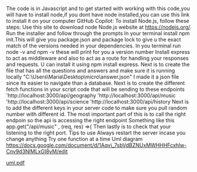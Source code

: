 The code is in Javascript and to get started with working with this code,you will have to install node,if you dont have node installed,you can use this link 
to install it on your computer GitHub Copilot: To install Node.js, follow these steps:
Use this site to download node Node.js website at https://nodejs.org/.
Run the installer and follow through the prompts
In your terminal install npm init.This will give you package.json and package lock to give u the exact match of the versions needed in your dependencies.
In you terminal run node -v and npm -v these will print for you a version number
Install express to act as middleware and also to act as a route for handling your responses and requests.
U can install it using npm install express.
Next is to create the file that has all the questions and answers and make sure it is running locally "C:\Users\Maria\Desktop\micro\answer.json"
I made it a json file since its easier to navigate than a database.
Next is to create the different fetch functions in your script code that will be sending to these endpoints 
'http://localhost:3000/api/geography
'http://localhost:3000/api/music
'http://localhost:3000/api/science
'http://localhost:3000/api/history
Next is to add the different keys in your server code to make sure you pull random number with different id.
The most important part of this is to call the right endpoin so the api is accessing the right endpoint
Something like this 
app.get("/api/music" , (req, res) =>{
Then lastly is to check that your listening to the right port.
Tips to use
Always restart the server incase you change anything
Try one function at a time
Uml diagram
https://docs.google.com/document/d/1Aqvj_7sbVdBZNUxMWHHHFcxhlw-Cnv9d3NlMLxGI8yM/edit

[uml.pdf](https://github.com/nansikom/micros/files/13422428/uml.pdf)
